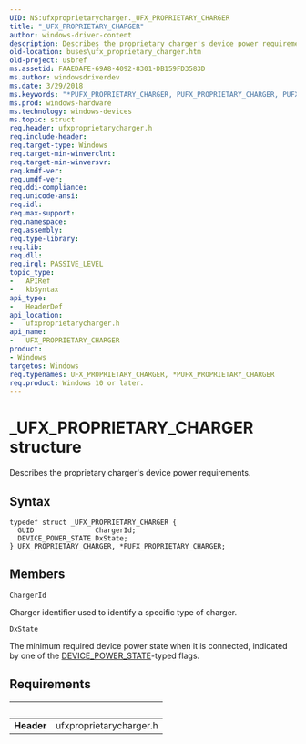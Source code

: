 ```yaml
---
UID: NS:ufxproprietarycharger._UFX_PROPRIETARY_CHARGER
title: "_UFX_PROPRIETARY_CHARGER"
author: windows-driver-content
description: Describes the proprietary charger's device power requirements.
old-location: buses\ufx_proprietary_charger.htm
old-project: usbref
ms.assetid: FAAEDAFE-69A8-4092-8301-DB159FD3583D
ms.author: windowsdriverdev
ms.date: 3/29/2018
ms.keywords: "*PUFX_PROPRIETARY_CHARGER, PUFX_PROPRIETARY_CHARGER, PUFX_PROPRIETARY_CHARGER structure pointer [Buses], UFX_PROPRIETARY_CHARGER, UFX_PROPRIETARY_CHARGER structure [Buses], _UFX_PROPRIETARY_CHARGER, buses.ufx_proprietary_charger, ufxproprietarycharger/PUFX_PROPRIETARY_CHARGER, ufxproprietarycharger/UFX_PROPRIETARY_CHARGER"
ms.prod: windows-hardware
ms.technology: windows-devices
ms.topic: struct
req.header: ufxproprietarycharger.h
req.include-header: 
req.target-type: Windows
req.target-min-winverclnt: 
req.target-min-winversvr: 
req.kmdf-ver: 
req.umdf-ver: 
req.ddi-compliance: 
req.unicode-ansi: 
req.idl: 
req.max-support: 
req.namespace: 
req.assembly: 
req.type-library: 
req.lib: 
req.dll: 
req.irql: PASSIVE_LEVEL
topic_type:
-	APIRef
-	kbSyntax
api_type:
-	HeaderDef
api_location:
-	ufxproprietarycharger.h
api_name:
-	UFX_PROPRIETARY_CHARGER
product:
- Windows
targetos: Windows
req.typenames: UFX_PROPRIETARY_CHARGER, *PUFX_PROPRIETARY_CHARGER
req.product: Windows 10 or later.
---
```


# _UFX_PROPRIETARY_CHARGER structure
Describes the proprietary charger's device power requirements.

## Syntax
```
typedef struct _UFX_PROPRIETARY_CHARGER {
  GUID               ChargerId;
  DEVICE_POWER_STATE DxState;
} UFX_PROPRIETARY_CHARGER, *PUFX_PROPRIETARY_CHARGER;
```

## Members


`ChargerId`

Charger identifier used to identify a specific type of charger.

`DxState`

The minimum required device power state when it is connected, indicated by one of the <a href="https://msdn.microsoft.com/library/windows/hardware/ff554628">DEVICE_POWER_STATE</a>-typed flags.


## Requirements
| &nbsp; | &nbsp; |
| ---- |:---- |
| **Header** | ufxproprietarycharger.h |